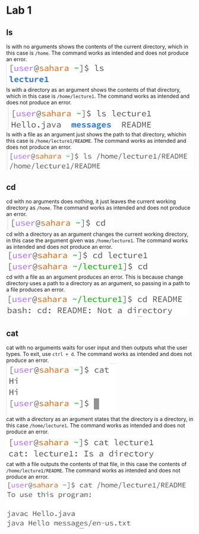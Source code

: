# Lab 1
## ls
ls with no arguments shows the contents of the current directory, which in this case is `/home`. The command works as intended and does not produce an error.  
![Image](ls1.png)  
ls with a directory as an argument shows the contents of that directory, which in this case is `/home/lecture1`. The command works as intended and does not produce an error.  
![Image](ls2.png)  
ls with a file as an argument just shows the path to that directory, whichin this case is `/home/lecture1/README`. The command works as intended and does not produce an error.  
![Image](ls3.png)  
## cd
cd with no arguments does nothing, it just leaves the current working directory as `/home`. The command works as intended and does not produce an error.   
![Image](cd1.png)  
cd with a directory as an argument changes the current working directory, in this case the argument given was `/home/lecture1`. The command works as intended and does not produce an error.  
![Image](cd2.png)  
cd with a file as an argument produces an error. This is because change directory uses a path to a directory as an argument, so passing in a path to a file produces an error.  
![Image](cd3.png)  
## cat
cat with no arguments waits for user input and then outputs what the user types. To exit, use `ctrl + d`. The command works as intended and does not produce an error.  
![Image](cat1.png)  
cat with a directory as an argument states that the directory is a directory, in this case `/home/lecture1`. The command works as intended and does not produce an error.  
![Image](cat2.png)  
cat with a file outputs the contents of that file, in this case the contents of `/home/lecture1/README`. The command works as intended and does not produce an error.  
![Image](cat3.png)  
